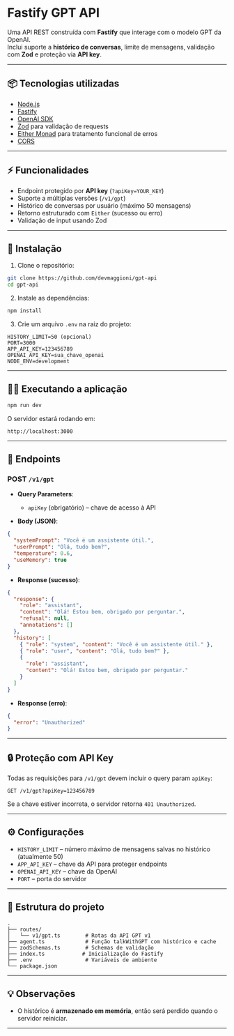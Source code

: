 # Fastify GPT API

Uma API REST construída com **Fastify** que interage com o modelo GPT da OpenAI.  
Inclui suporte a **histórico de conversas**, limite de mensagens, validação com **Zod** e proteção via **API key**.

---

## 📦 Tecnologias utilizadas

- [Node.js](https://nodejs.org/)
- [Fastify](https://www.fastify.io/)
- [OpenAI SDK](https://www.npmjs.com/package/openai)
- [Zod](https://zod.dev/) para validação de requests
- [Either Monad](https://www.npmjs.com/package/@devmaggioni/either-monad) para tratamento funcional de erros
- [CORS](https://www.npmjs.com/package/@fastify/cors)

---

## ⚡ Funcionalidades

- Endpoint protegido por **API key** (`?apiKey=YOUR_KEY`)
- Suporte a múltiplas versões (`/v1/gpt`)
- Histórico de conversas por usuário (máximo 50 mensagens)
- Retorno estruturado com `Either` (sucesso ou erro)
- Validação de input usando Zod

---

## 🚀 Instalação

1. Clone o repositório:

```bash
git clone https://github.com/devmaggioni/gpt-api
cd gpt-api
```

2. Instale as dependências:

```bash
npm install
```

3. Crie um arquivo `.env` na raiz do projeto:

```env
HISTORY_LIMIT=50 (opcional)
PORT=3000
APP_API_KEY=123456789
OPENAI_API_KEY=sua_chave_openai
NODE_ENV=development
```

---

## 🏃‍♂️ Executando a aplicação

```bash
npm run dev
```

O servidor estará rodando em:

```
http://localhost:3000
```

---

## 📌 Endpoints

### POST `/v1/gpt`

- **Query Parameters**:

  - `apiKey` (obrigatório) – chave de acesso à API

- **Body (JSON)**:

```json
{
  "systemPrompt": "Você é um assistente útil.",
  "userPrompt": "Olá, tudo bem?",
  "temperature": 0.6,
  "useMemory": true
}
```

- **Response (sucesso)**:

```json
{
  "response": {
    "role": "assistant",
    "content": "Olá! Estou bem, obrigado por perguntar.",
    "refusal": null,
    "annotations": []
  },
  "history": [
    { "role": "system", "content": "Você é um assistente útil." },
    { "role": "user", "content": "Olá, tudo bem?" },
    {
      "role": "assistant",
      "content": "Olá! Estou bem, obrigado por perguntar."
    }
  ]
}
```

- **Response (erro)**:

```json
{
  "error": "Unauthorized"
}
```

---

## 🔒 Proteção com API Key

Todas as requisições para `/v1/gpt` devem incluir o query param `apiKey`:

```
GET /v1/gpt?apiKey=123456789
```

Se a chave estiver incorreta, o servidor retorna `401 Unauthorized`.

---

## ⚙️ Configurações

- `HISTORY_LIMIT` – número máximo de mensagens salvas no histórico (atualmente 50)
- `APP_API_KEY` – chave da API para proteger endpoints
- `OPENAI_API_KEY` – chave da OpenAI
- `PORT` – porta do servidor

---

## 📂 Estrutura do projeto

```
.
├── routes/
│   └── v1/gpt.ts        # Rotas da API GPT v1
├── agent.ts             # Função talkWithGPT com histórico e cache
├── zodSchemas.ts        # Schemas de validação
├── index.ts            # Inicialização do Fastify
├── .env                 # Variáveis de ambiente
└── package.json
```

---

## 💡 Observações

- O histórico é **armazenado em memória**, então será perdido quando o servidor reiniciar.

---
